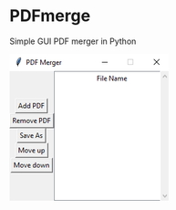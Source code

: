 # PDFmerge
Simple GUI PDF merger in Python

![Merger Demo](https://github.com/Mivanov9/PDFmerge/blob/main/images/PDFmergeDemo.png?raw=true)

